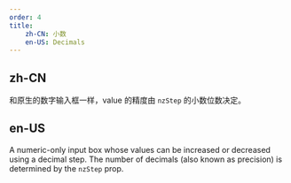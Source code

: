 ```yaml
---
order: 4
title:
    zh-CN: 小数
    en-US: Decimals
---
```


## zh-CN

和原生的数字输入框一样，value 的精度由 `nzStep` 的小数位数决定。

## en-US

A numeric-only input box whose values can be increased or decreased using a decimal step. The number of decimals (also known as precision) is determined by the `nzStep` prop.

